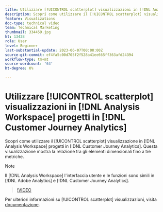 ```yaml
---
title: Utilizzare [!UICONTROL scatterplot] visualizzazioni in [!DNL Analysis Workspace] progetti
description: Scopri come utilizzare il [!UICONTROL scatterplot] visualizzazione in [!DNL Analysis Workspace] progetti in [!DNL Customer Journey Analytics].
feature: Visualizations
doc-type: technical video
team: Technical Marketing
thumbnail: 334459.jpg
kt: 13428
role: User
level: Beginner
last-substantial-update: 2023-06-07T00:00:00Z
source-git-commit: ef4fa5c00d705f2f528a41ee665ff363afd24394
workflow-type: tm+mt
source-wordcount: '64'
ht-degree: 0%

---
```


# Utilizzare [!UICONTROL scatterplot] visualizzazioni in [!DNL Analysis Workspace] progetti in [!DNL Customer Journey Analytics]

Scopri come utilizzare il [!UICONTROL scatterplot] visualizzazione in [!DNL Analysis Workspace] progetti in [!DNL Customer Journey Analytics]. Questa visualizzazione mostra la relazione tra gli elementi dimensionali fino a tre metriche.

>[!NOTE]
>
>Il [!DNL Analysis Workspace] l&#39;interfaccia utente e le funzioni sono simili in [!DNL Adobe Analytics] e [!DNL Customer Journey Analytics].

>[!VIDEO](https://video.tv.adobe.com/v/334459/?quality=12&learn=on)

Per ulteriori informazioni su [!UICONTROL scatterplot] visualizzazioni, visita [documentazione](https://experienceleague.adobe.com/docs/analytics-platform/using/cja-workspace/visualizations/scatterplot.html).
